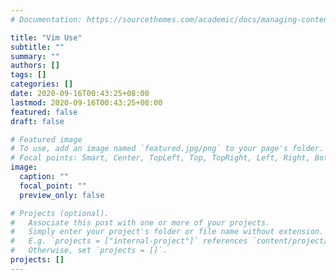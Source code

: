 ```yaml
---
# Documentation: https://sourcethemes.com/academic/docs/managing-content/

title: "Vim Use"
subtitle: ""
summary: ""
authors: []
tags: []
categories: []
date: 2020-09-16T00:43:25+08:00
lastmod: 2020-09-16T00:43:25+08:00
featured: false
draft: false

# Featured image
# To use, add an image named `featured.jpg/png` to your page's folder.
# Focal points: Smart, Center, TopLeft, Top, TopRight, Left, Right, BottomLeft, Bottom, BottomRight.
image:
  caption: ""
  focal_point: ""
  preview_only: false

# Projects (optional).
#   Associate this post with one or more of your projects.
#   Simply enter your project's folder or file name without extension.
#   E.g. `projects = ["internal-project"]` references `content/project/deep-learning/index.md`.
#   Otherwise, set `projects = []`.
projects: []
---
```

